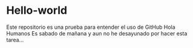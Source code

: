 # Hello-world
Este repositorio es una prueba para entender el uso de GitHub
Hola Humanos
Es sabado de mañana y aun no he desayunado por hacer esta tarea... 
